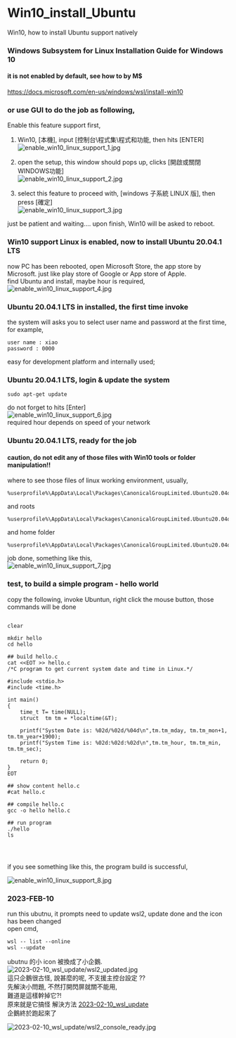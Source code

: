 # Win10_install_Ubuntu
Win10, how to install Ubuntu support natively

### Windows Subsystem for Linux Installation Guide for Windows 10
#### it is not enabled by default, see how to by M$   
https://docs.microsoft.com/en-us/windows/wsl/install-win10  

###  or use GUI to do the job as following,

Enable this feature support first,  
1. Win10, [本機], input [控制台\程式集\程式和功能\, then hits [ENTER]     
![enable_win10_linux_support_1.jpg](/photos/enable_win10_linux_support_1.jpg)  
  
2. open the setup, this window should pops up, clicks [開啟或關閉WINDOWS功能]      
![enable_win10_linux_support_2.jpg](/photos/enable_win10_linux_support_2.jpg)  

3. select this feature to proceed with, [windows 子系統 LINUX 版], then press [確定]   
![enable_win10_linux_support_3.jpg](/photos/enable_win10_linux_support_3.jpg)  

just be patient and waiting.... upon finish, Win10 will be asked to reboot.    
  
  
### Win10 support Linux is enabled, now to install Ubuntu 20.04.1 LTS  
now PC has been rebooted, open Microsoft Store, the app store by Microsoft. just like play store of Google or App store of Apple.  
find Ubuntu and install, maybe hour is required,  
![enable_win10_linux_support_4.jpg](/photos/enable_win10_linux_support_4.jpg)  

### Ubuntu 20.04.1 LTS in installed, the first time invoke  
the system will asks you to select user name and password at the first time,  
for example,  
```
user name : xiao  
password : 0000  
```
easy for development platform and internally used;  


### Ubuntu 20.04.1 LTS, login & update the system  
```  
sudo apt-get update    
```  
do not forget to hits [Enter]  
![enable_win10_linux_support_6.jpg](/photos/enable_win10_linux_support_6.jpg)  
required hour depends on speed of your network  


### Ubuntu 20.04.1 LTS, ready for the job  
#### caution, do not edit any of those files with Win10 tools or folder manipulation!!  
where to see those files of linux working environment, usually,  
```   
%userprofile%\AppData\Local\Packages\CanonicalGroupLimited.Ubuntu20.04onWindows_79rhkp1fndgsc
```   
and roots
```  
%userprofile%\AppData\Local\Packages\CanonicalGroupLimited.Ubuntu20.04onWindows_79rhkp1fndgsc\LocalState\rootfs
```  
and home folder
```  
%userprofile%\AppData\Local\Packages\CanonicalGroupLimited.Ubuntu20.04onWindows_79rhkp1fndgsc\LocalState\rootfs\home
```  


job done, something like this,  
![enable_win10_linux_support_7.jpg](/photos/enable_win10_linux_support_7.jpg)  

### test, to build a simple program - hello world

copy the following, invoke Ubuntun, right click the mouse button, those commands will be done
```
  
clear  
  
mkdir hello  
cd hello  
  
## build hello.c  
cat <<EOT >> hello.c  
/*C program to get current system date and time in Linux.*/  
   
#include <stdio.h>  
#include <time.h>  
   
int main()  
{  
    time_t T= time(NULL);  
    struct  tm tm = *localtime(&T);  
       
    printf("System Date is: %02d/%02d/%04d\n",tm.tm_mday, tm.tm_mon+1, tm.tm_year+1900);  
    printf("System Time is: %02d:%02d:%02d\n",tm.tm_hour, tm.tm_min, tm.tm_sec);  
   
    return 0;  
}  
EOT
  
## show content hello.c  
#cat hello.c  
  
## compile hello.c  
gcc -o hello hello.c  
  
## run program  
./hello  
ls  
  
  
  
```  

if you see something like this, the program build is successful,   

![enable_win10_linux_support_8.jpg](/photos/enable_win10_linux_support_8.jpg)  




### 2023-FEB-10
run this ubutnu, it prompts need to update wsl2, update done and the icon has been changed  
open cmd,  
```
wsl -- list --online
wsl --update

```

ubutnu 的小 icon 被換成了小企鵝.  
![2023-02-10_wsl_update/wsl2_updated.jpg](2023-02-10_wsl_update/wsl2_updated.jpg)  
這只企鵝很古怪, 說甚麼的呢, 不支援主控台設定 ??  
先解決小問題,  不然打開閃屏就關不能用,  
難道是這樣幹掉它?!  
原來就是它搞怪  解決方法 [2023-02-10_wsl_update](2023-02-10_wsl_update)  
企鵝終於跑起來了  

![2023-02-10_wsl_update/wsl2_console_ready.jpg](2023-02-10_wsl_update/wsl2_console_ready.jpg)  
